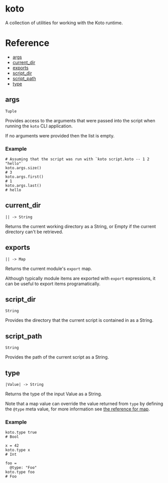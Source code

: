 # koto

A collection of utilities for working with the Koto runtime.

# Reference

- [args](#args)
- [current_dir](#current_dir)
- [exports](#exports)
- [script_dir](#script_dir)
- [script_path](#script_path)
- [type](#type)

## args

`Tuple`

Provides access to the arguments that were passed into the script when running
the `koto` CLI application.

If no arguments were provided then the list is empty.

### Example

```koto
# Assuming that the script was run with `koto script.koto -- 1 2 "hello"`
koto.args.size()
# 3
koto.args.first()
# 1
koto.args.last()
# hello
```

## current_dir

`|| -> String`

Returns the current working directory as a String, or Empty if the current
directory can't be retrieved.

## exports

`|| -> Map`

Returns the current module's `export` map.

Although typically module items are exported with `export` expressions,
it can be useful to export items programatically.


## script_dir

`String`

Provides the directory that the current script is contained in as a String.

## script_path

`String`

Provides the path of the current script as a String.

## type

`|Value| -> String`

Returns the type of the input Value as a String.

Note that a map value can override the value returned from `type` by defining
the `@type` meta value, for more information see
[the reference for map](map.md#meta-maps-and-overloaded-operations).

### Example

```koto
koto.type true
# Bool

x = 42
koto.type x
# Int

foo =
  @type: "Foo"
koto.type foo
# Foo
```
